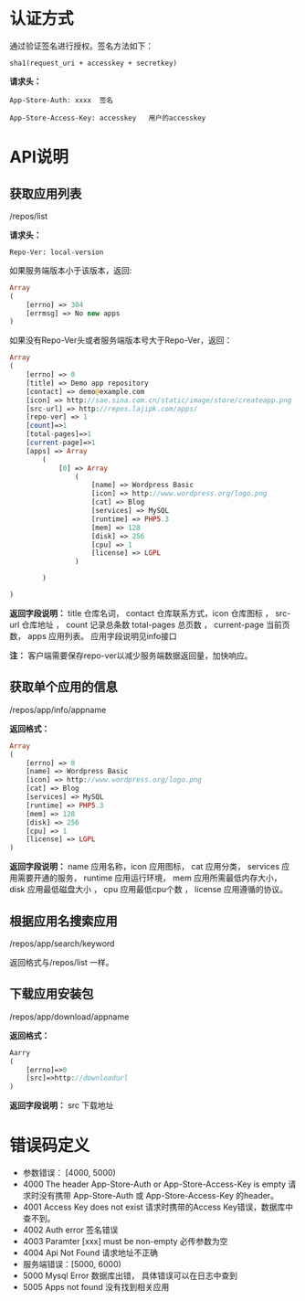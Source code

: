 # 认证方式
通过验证签名进行授权。签名方法如下：
```
sha1(request_uri + accesskey + secretkey)
```
__请求头：__

    App-Store-Auth: xxxx  签名

    App-Store-Access-Key: accesskey   用户的accesskey

# API说明
## 获取应用列表
/repos/list

__请求头：__
```
Repo-Ver: local-version   
```

如果服务端版本小于该版本，返回:
``` php
Array
(
    [errno] => 304
    [errmsg] => No new apps
)
```
如果没有Repo-Ver头或者服务端版本号大于Repo-Ver，返回：
``` php
Array
(
    [errno] => 0
    [title] => Demo app repository
    [contact] => demo@example.com
    [icon] => http://sae.sina.com.cn/static/image/store/createapp.png
    [src-url] => http://repos.lajipk.com/apps/
    [repo-ver] => 1
	[count]=>1
	[total-pages]=>1
	[current-page]=>1
    [apps] => Array
        (
            [0] => Array
                (
                    [name] => Wordpress Basic
                    [icon] => http://www.wordpress.org/logo.png
                    [cat] => Blog
                    [services] => MySQL
                    [runtime] => PHP5.3
                    [mem] => 128
                    [disk] => 256
                    [cpu] => 1
                    [license] => LGPL
                )

        )

)
```

__返回字段说明：__ title 仓库名词， contact 仓库联系方式，icon 仓库图标 ， src-url 仓库地址 ， count 记录总条数  total-pages 总页数 ，  current-page 当前页数， apps 应用列表。 应用字段说明见info接口

__注：__ 客户端需要保存repo-ver以减少服务端数据返回量，加快响应。

## 获取单个应用的信息
/repos/app/info/appname

__返回格式：__
``` php
Array
(
    [errno] => 0
    [name] => Wordpress Basic
    [icon] => http://www.wordpress.org/logo.png
    [cat] => Blog
    [services] => MySQL
    [runtime] => PHP5.3
    [mem] => 128
    [disk] => 256
    [cpu] => 1
    [license] => LGPL
)
```
__返回字段说明：__ name 应用名称，icon 应用图标， cat 应用分类， services 应用需要开通的服务， runtime 应用运行环境， mem 应用所需最低内存大小，  disk 应用最低磁盘大小 ， cpu 应用最低cpu个数 ， license 应用遵循的协议。 
## 根据应用名搜索应用
/repos/app/search/keyword

返回格式与/repos/list 一样。

## 下载应用安装包
/repos/app/download/appname

__返回格式：__
``` php
Aarry
(
	[errno]=>0
	[src]=>http://downloadurl
)
```
__返回字段说明：__ src 下载地址
# 错误码定义
* 参数错误： [4000, 5000)
* 4000  The header App-Store-Auth or App-Store-Access-Key is empty  请求时没有携带 App-Store-Auth 或 App-Store-Access-Key 的header。
* 4001  Access Key does not exist   请求时携带的Access Key错误，数据库中查不到。
* 4002  Auth error 签名错误
* 4003  Paramter [xxx] must be non-empty  必传参数为空 
* 4004  Api Not Found   请求地址不正确
* 服务端错误：[5000, 6000)
* 5000 Mysql Error  数据库出错， 具体错误可以在日志中查到
* 5005 Apps not found  没有找到相关应用


